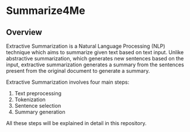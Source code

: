 # Summarize4Me

## Overview
Extractive Summarization is a Natural Language Processing (NLP) technique which aims to summarize given text based on 
text input. Unlike abstractive summarization, which generates new sentences based on the input, extractive summarization
generates a summary from the sentences present from the original document to generate a summary. 

Extractive Summarization involves four main steps: 
1. Text preprocessing
2. Tokenization
3. Sentence selection
4. Summary generation

All these steps will be explained in detail in this repository. 